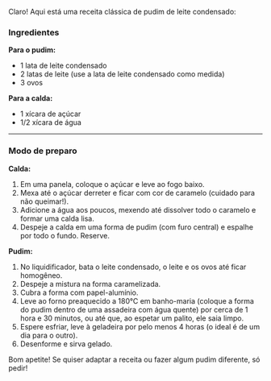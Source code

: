 Claro! Aqui está uma receita clássica de pudim de leite condensado:

### Ingredientes

**Para o pudim:**
- 1 lata de leite condensado
- 2 latas de leite (use a lata de leite condensado como medida)
- 3 ovos

**Para a calda:**
- 1 xícara de açúcar
- 1/2 xícara de água

---

### Modo de preparo

**Calda:**
1. Em uma panela, coloque o açúcar e leve ao fogo baixo.
2. Mexa até o açúcar derreter e ficar com cor de caramelo (cuidado para não queimar!).
3. Adicione a água aos poucos, mexendo até dissolver todo o caramelo e formar uma calda lisa.
4. Despeje a calda em uma forma de pudim (com furo central) e espalhe por todo o fundo. Reserve.

**Pudim:**
1. No liquidificador, bata o leite condensado, o leite e os ovos até ficar homogêneo.
2. Despeje a mistura na forma caramelizada.
3. Cubra a forma com papel-alumínio.
4. Leve ao forno preaquecido a 180°C em banho-maria (coloque a forma do pudim dentro de uma assadeira com água quente) por cerca de 1 hora e 30 minutos, ou até que, ao espetar um palito, ele saia limpo.
5. Espere esfriar, leve à geladeira por pelo menos 4 horas (o ideal é de um dia para o outro).
6. Desenforme e sirva gelado.

Bom apetite! Se quiser adaptar a receita ou fazer algum pudim diferente, só pedir!
